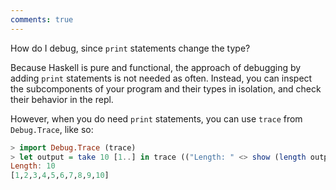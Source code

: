 ```yaml
---
comments: true
---
```


How do I debug, since `print` statements change the type?

Because Haskell is pure and functional, the approach of debugging by adding `print` statements is not needed as often. Instead, you can inspect the subcomponents of your program and their types in isolation, and check their behavior in the repl. 

However, when you do need `print` statements, you can use `trace` from `Debug.Trace`, like so:

```hs title="repl example"
> import Debug.Trace (trace)
> let output = take 10 [1..] in trace (("Length: " <> show (length output))) output
Length: 10
[1,2,3,4,5,6,7,8,9,10]
```
